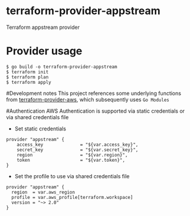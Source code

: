 # terraform-provider-appstream
Terraform appstream provider

# Provider usage

```
$ go build -o terraform-provider-appstream
$ terraform init
$ terraform plan
$ terraform apply
```

#Development notes
This project references some underlying functions from [terraform-provider-aws](https://github.com/terraform-providers/terraform-provider-aws), which subsequently uses `Go Modules`

#Authentication
AWS Authentication is supported via static credentials or via shared credentials file

* Set static credentials
```hcl-terraform
provider "appstream" {
    access_key              = "${var.access_key}",
    secret_key              = "${var.secret_key}",
    region                  = "${var.region}",
    token                   = "${var.token}",
}
```

* Set the profile to use via shared credentials file
```hcl-terraform
provider "appstream" {
  region  = var.aws_region
  profile = var.aws_profile[terraform.workspace]
  version = "~> 2.0"
}
```